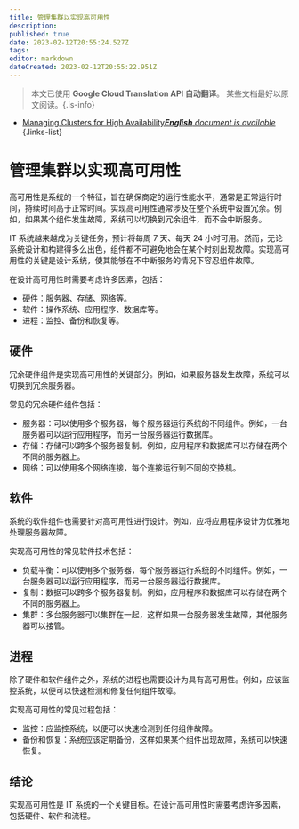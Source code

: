```yaml
---
title: 管理集群以实现高可用性
description: 
published: true
date: 2023-02-12T20:55:24.527Z
tags: 
editor: markdown
dateCreated: 2023-02-12T20:55:22.951Z
---
```


> 本文已使用 **Google Cloud Translation API 自动翻译**。
某些文档最好以原文阅读。{.is-info}



- [Managing Clusters for High Availability***English** document is available*](/en/Knowledge-base/Backend/managing-clusters-for-high-availability)
{.links-list}


# 管理集群以实现高可用性

 高可用性是系统的一个特征，旨在确保商定的运行性能水平，通常是正常运行时间，持续时间高于正常时间。实现高可用性通常涉及在整个系统中设置冗余。例如，如果某个组件发生故障，系统可以切换到冗余组件，而不会中断服务。

IT 系统越来越成为关键任务，预计将每周 7 天、每天 24 小时可用。然而，无论系统设计和构建得多么出色，组件都不可避免地会在某个时刻出现故障。实现高可用性的关键是设计系统，使其能够在不中断服务的情况下容忍组件故障。

在设计高可用性时需要考虑许多因素，包括：

- 硬件：服务器、存储、网络等。
- 软件：操作系统、应用程序、数据库等。
- 进程：监控、备份和恢复等。

## 硬件

冗余硬件组件是实现高可用性的关键部分。例如，如果服务器发生故障，系统可以切换到冗余服务器。

常见的冗余硬件组件包括：

- 服务器：可以使用多个服务器，每个服务器运行系统的不同组件。例如，一台服务器可以运行应用程序，而另一台服务器运行数据库。
- 存储：存储可以跨多个服务器复制。例如，应用程序和数据库可以存储在两个不同的服务器上。
- 网络：可以使用多个网络连接，每个连接运行到不同的交换机。

## 软件

系统的软件组件也需要针对高可用性进行设计。例如，应将应用程序设计为优雅地处理服务器故障。

实现高可用性的常见软件技术包括：

- 负载平衡：可以使用多个服务器，每个服务器运行系统的不同组件。例如，一台服务器可以运行应用程序，而另一台服务器运行数据库。
- 复制：数据可以跨多个服务器复制。例如，应用程序和数据库可以存储在两个不同的服务器上。
- 集群：多台服务器可以集群在一起，这样如果一台服务器发生故障，其他服务器可以接管。

## 进程

除了硬件和软件组件之外，系统的进程也需要设计为具有高可用性。例如，应该监控系统，以便可以快速检测和修复任何组件故障。

实现高可用性的常见过程包括：

- 监控：应监控系统，以便可以快速检测到任何组件故障。
- 备份和恢复：系统应该定期备份，这样如果某个组件出现故障，系统可以快速恢复。

## 结论

实现高可用性是 IT 系统的一个关键目标。在设计高可用性时需要考虑许多因素，包括硬件、软件和流程。